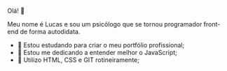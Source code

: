Olá! 👋

Meu nome é Lucas e sou um psicólogo que se tornou programador front-end de forma autodidata.

- 🔭 Estou estudando para criar o meu portfólio profissional;
- 🌱 Estou me dedicando a entender melhor o JavaScript;
- 👯 Utilizo HTML, CSS e GIT rotineiramente;
<!--
**Lusks/Lusks** is a ✨ _special_ ✨ repository because its `README.md` (this file) appears on your GitHub profile.
